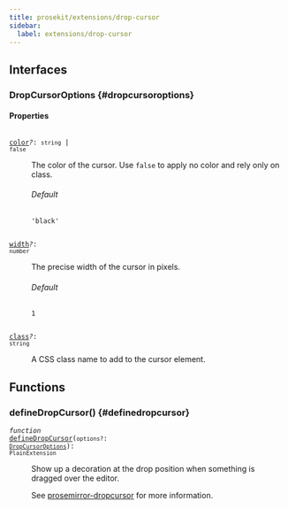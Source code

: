 ```yaml
---
title: prosekit/extensions/drop-cursor
sidebar:
  label: extensions/drop-cursor
---
```


## Interfaces

### DropCursorOptions {#dropcursoroptions}

#### Properties

<dl>

<dt>

<code data-typedoc-code><i></i> <a id="color" href="#color">color</a><i>?</i>: `string` \| `false`</code>

</dt>

<dd>

The color of the cursor.  Use `false` to apply no color and rely only on class.

###### Default

`'black'`

</dd>

</dl>

<dl>

<dt>

<code data-typedoc-code><i></i> <a id="width" href="#width">width</a><i>?</i>: `number`</code>

</dt>

<dd>

The precise width of the cursor in pixels.

###### Default

`1`

</dd>

</dl>

<dl>

<dt>

<code data-typedoc-code><i></i> <a id="class" href="#class">class</a><i>?</i>: `string`</code>

</dt>

<dd>

A CSS class name to add to the cursor element.

</dd>

</dl>

## Functions

### defineDropCursor() {#definedropcursor}

<dl>

<dt>

<code data-typedoc-code><i>function</i> <i></i> <a id="definedropcursor" href="#definedropcursor">defineDropCursor</a>(`options?`: [`DropCursorOptions`](#dropcursoroptions)): `PlainExtension`</code>

</dt>

<dd>

Show up a decoration at the drop position when something is dragged over the editor.

See [prosemirror-dropcursor](https://github.com/ProseMirror/prosemirror-dropcursor) for more information.

</dd>

</dl>
